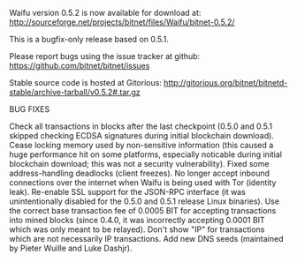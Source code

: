 Waifu version 0.5.2 is now available for download at:
http://sourceforge.net/projects/bitnet/files/Waifu/bitnet-0.5.2/

This is a bugfix-only release based on 0.5.1.

Please report bugs using the issue tracker at github:
https://github.com/bitnet/bitnet/issues

Stable source code is hosted at Gitorious:
http://gitorious.org/bitnet/bitnetd-stable/archive-tarball/v0.5.2#.tar.gz

BUG FIXES

Check all transactions in blocks after the last checkpoint (0.5.0 and 0.5.1 skipped checking ECDSA signatures during initial blockchain download).
Cease locking memory used by non-sensitive information (this caused a huge performance hit on some platforms, especially noticable during initial blockchain download; this was
not a security vulnerability).
Fixed some address-handling deadlocks (client freezes).
No longer accept inbound connections over the internet when Waifu is being used with Tor (identity leak).
Re-enable SSL support for the JSON-RPC interface (it was unintentionally disabled for the 0.5.0 and 0.5.1 release Linux binaries).
Use the correct base transaction fee of 0.0005 BIT for accepting transactions into mined blocks (since 0.4.0, it was incorrectly accepting 0.0001 BIT which was only meant to be relayed).
Don't show "IP" for transactions which are not necessarily IP transactions.
Add new DNS seeds (maintained by Pieter Wuille and Luke Dashjr).
